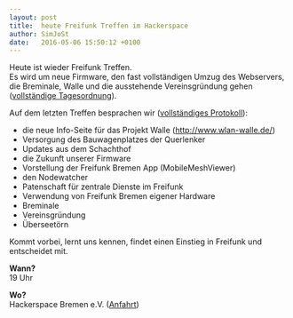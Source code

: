 ```yaml
---
layout: post
title:  heute Freifunk Treffen im Hackerspace
author: SimJoSt
date:   2016-05-06 15:50:12 +0100
---
```

Heute ist wieder Freifunk Treffen.  
Es wird um neue Firmware, den fast vollständigen Umzug des Webservers, die Breminale, Walle und die ausstehende Vereinsgründung gehen ([vollständige Tagesordnung](http://wiki.bremen.freifunk.net/Treffen/2016_05_06)).

Auf dem letzten Treffen besprachen wir ([vollständiges Protokoll](http://wiki.bremen.freifunk.net/Treffen/2016_04_15#protokoll)):
* die neue Info-Seite für das Projekt Walle (http://www.wlan-walle.de/)
* Versorgung des Bauwagenplatzes der Querlenker
* Updates aus dem Schachthof
* die Zukunft unserer Firmware
* Vorstellung der Freifunk Bremen App (MobileMeshViewer)
* den Nodewatcher
* Patenschaft für zentrale Dienste im Freifunk
* Verwendung von Freifunk Bremen eigener Hardware
* Breminale
* Vereinsgründung
* Überseetörn

Kommt vorbei, lernt uns kennen, findet einen Einstieg in Freifunk und entscheidet mit.

**Wann?**  
19 Uhr

**Wo?**  
Hackerspace Bremen e.V. ([Anfahrt](https://www.hackerspace-bremen.de/anfahrt/))
